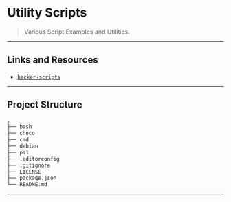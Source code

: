 # Utility Scripts

> Various Script Examples and Utilities.

---

## Links and Resources

- [`hacker-scripts`](https://github.com/NARKOZ/hacker-scripts)

---

## Project Structure

```md
.
├── bash
├── choco
├── cmd
├── debian
├── ps1
├── .editorconfig
├── .gitignore
├── LICENSE
├── package.json
└── README.md
```

---
